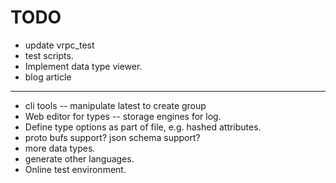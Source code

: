# TODO

- update vrpc\_test
- test scripts.
- Implement data type viewer.
- blog article

----- 
- cli tools
-- manipulate latest to create group
- Web editor for types
-- storage engines for log.
- Define type options as part of file, e.g. hashed attributes.
- proto bufs support? json schema support?
- more data types.
- generate other languages.
- Online test environment.
